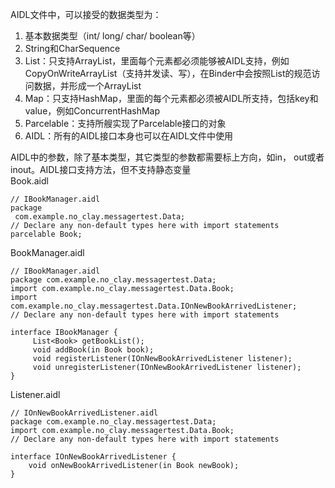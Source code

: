 AIDL文件中，可以接受的数据类型为：  
1. 基本数据类型（int/ long/ char/ boolean等）  
2. String和CharSequence  
3. List：只支持ArrayList，里面每个元素都必须能够被AIDL支持，例如CopyOnWriteArrayList（支持并发读、写），在Binder中会按照List的规范访问数据，并形成一个ArrayList  
4. Map：只支持HashMap，里面的每个元素都必须被AIDL所支持，包括key和value，例如ConcurrentHashMap  
5. Parcelable：支持所艘实现了Parcelable接口的对象  
6. AIDL：所有的AIDL接口本身也可以在AIDL文件中使用

AIDL中的参数，除了基本类型，其它类型的参数都需要标上方向，如in， out或者inout。AIDL接口支持方法，但不支持静态变量  
Book.aidl

```
// IBookManager.aidl
package
 com.example.no_clay.messagertest.Data;
// Declare any non-default types here with import statements
parcelable Book;
```

BookManager.aidl

```
// IBookManager.aidl
package com.example.no_clay.messagertest.Data;
import com.example.no_clay.messagertest.Data.Book;
import com.example.no_clay.messagertest.Data.IOnNewBookArrivedListener;
// Declare any non-default types here with import statements

interface IBookManager {
     List<Book> getBookList();
     void addBook(in Book book);
     void registerListener(IOnNewBookArrivedListener listener);
     void unregisterListener(IOnNewBookArrivedListener listener);
}
```

Listener.aidl

```
// IOnNewBookArrivedListener.aidl
package com.example.no_clay.messagertest.Data;
import com.example.no_clay.messagertest.Data.Book;
// Declare any non-default types here with import statements

interface IOnNewBookArrivedListener {
    void onNewBookArrivedListener(in Book newBook);
}
```



